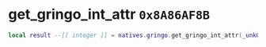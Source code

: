 # get_gringo_int_attr `0x8A86AF8B`

```lua
local result --[[ integer ]] = natives.gringo.get_gringo_int_attr(_unk0 --[[ integer ]], _unk1 --[[ integer ]], _unk2 --[[ integer ]])
```